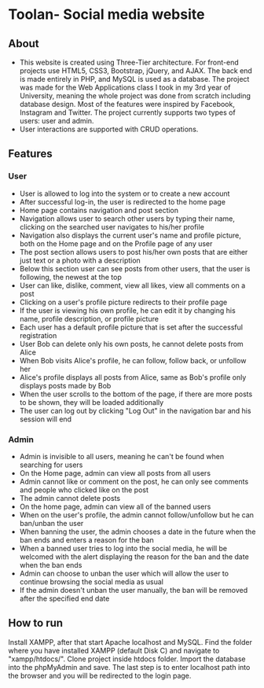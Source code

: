 # Toolan- Social media website

## About
- This website is created using  Three-Tier architecture. For front-end projects use HTML5, CSS3, Bootstrap, jQuery, and AJAX. The back end is made entirely in PHP, and MySQL is used as a database. 
The project was made for the Web Applications class I took in my 3rd year of University, meaning the whole project was done from scratch including database design. Most of the features were inspired by Facebook, Instagram and Twitter. 
The project currently supports two types of users: user and admin.
- User interactions are supported with CRUD operations.

## Features
### User
- User is allowed to log into the system or to create a new account
- After successful log-in, the user is redirected to the home page
- Home page contains navigation and post section
- Navigation allows user to search other users by typing their name, clicking on the searched user navigates to his/her profile
- Navigation also displays the current user's name and profile picture, both on the Home page and on the Profile page of any user
- The post section allows users to post his/her own posts that are either just text or a photo with a description
- Below this section user can see posts from other users, that the user is following, the newest at the top
- User can like, dislike, comment, view all likes, view all comments on a post
- Clicking on a user's profile picture redirects to their profile page
- If the user is viewing his own profile, he can edit it by changing his name, profile description, or profile picture
- Each user has a default profile picture that is set after the successful registration
- User Bob can delete only his own posts, he cannot delete posts from Alice
- When Bob visits Alice's profile, he can follow, follow back, or unfollow her
- Alice's profile displays all posts from Alice, same as Bob's profile only displays posts made by Bob
- When the user scrolls to the bottom of the page, if there are more posts to be shown, they will be loaded additionally
- The user can log out by clicking "Log Out" in the navigation bar and his session will end

### Admin
- Admin is invisible to all users, meaning he can't be found when searching for users
- On the Home page, admin can view all posts from all users
- Admin cannot like or comment on the post, he can only see comments and people who clicked like on the post
- The admin cannot delete posts
- On the home page, admin can view all of the banned users
- When on the user's profile, the admin cannot follow/unfollow but he can ban/unban the user
- When banning the user, the admin chooses a date in the future when the ban ends and enters a reason for the ban
- When a banned user tries to log into the social media, he will be welcomed with the alert displaying the reason for the ban and the date when the ban ends
- Admin can choose to unban the user which will allow the user to continue browsing the social media as usual
- If the admin doesn't unban the user manually, the ban will be removed after the specified end date

## How to run
Install XAMPP, after that start Apache localhost and MySQL. Find the folder where you have installed XAMPP (default Disk C) and navigate to "xampp/htdocs/". Clone project inside htdocs folder. Import the database into the phpMyAdmin and save. The last step is to enter localhost path
into the browser and you will be redirected to the login page.
